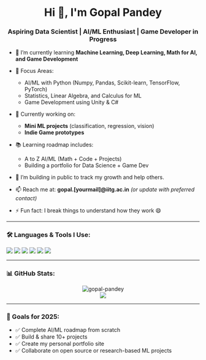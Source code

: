 
<h1 align="center">Hi 👋, I'm Gopal Pandey</h1>
<h3 align="center">Aspiring Data Scientist | AI/ML Enthusiast | Game Developer in Progress</h3>

- 🌱 I’m currently learning **Machine Learning, Deep Learning, Math for AI, and Game Development**

- 🧠 Focus Areas:
  - AI/ML with Python (Numpy, Pandas, Scikit-learn, TensorFlow, PyTorch)
  - Statistics, Linear Algebra, and Calculus for ML
  - Game Development using Unity & C#

- 💼 Currently working on:
  - **Mini ML projects** (classification, regression, vision)
  - **Indie Game prototypes**

- 📚 Learning roadmap includes:
  - A to Z AI/ML (Math + Code + Projects)
  - Building a portfolio for Data Science + Game Dev

- 🔭 I’m building in public to track my growth and help others.

- 📫 Reach me at: **gopal.[yourmail]@iitg.ac.in** *(or update with preferred contact)*

- ⚡ Fun fact: I break things to understand how they work 😄

---

### 🛠️ Languages & Tools I Use:
<p align="left">
  <img src="https://img.shields.io/badge/Python-3776AB?style=for-the-badge&logo=python&logoColor=white"/>
  <img src="https://img.shields.io/badge/TensorFlow-FF6F00?style=for-the-badge&logo=tensorflow&logoColor=white"/>
  <img src="https://img.shields.io/badge/PyTorch-EE4C2C?style=for-the-badge&logo=pytorch&logoColor=white"/>
  <img src="https://img.shields.io/badge/Unity-100000?style=for-the-badge&logo=unity&logoColor=white"/>
  <img src="https://img.shields.io/badge/C%23-239120?style=for-the-badge&logo=c-sharp&logoColor=white"/>
  <img src="https://img.shields.io/badge/GitHub-181717?style=for-the-badge&logo=github&logoColor=white"/>
</p>

---

### 📊 GitHub Stats:
<p align="center">
  <img src="https://github-readme-stats.vercel.app/api?username=gopal-pandey&show_icons=true&theme=tokyonight" alt="gopal-pandey" />
  <br>
  <img src="https://github-readme-streak-stats.herokuapp.com/?user=gopal-pandey&theme=tokyonight" />
</p>

---

### 🚀 Goals for 2025:
- ✅ Complete AI/ML roadmap from scratch
- ✅ Build & share 10+ projects
- ✅ Create my personal portfolio site
- ✅ Collaborate on open source or research-based ML projects

